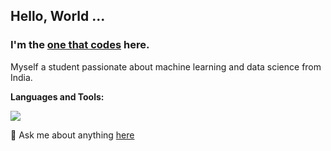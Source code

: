 ## Hello, World ... 
### I'm the [one that codes](http://linkedin.com/in/ajaykrishnaanandhan) here. 

Myself a student passionate about machine learning and data science from India.

**Languages and Tools:**  

<img align="center" src="https://github-readme-stats.vercel.app/api/top-langs/?username=1thatcodes&layout=compact&theme=material-palenight" />

💬 Ask me about anything [here](https://github.com/1thatcodes/1thatcodes/issues)
